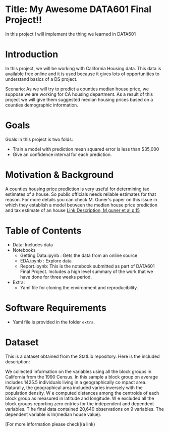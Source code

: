 # Title: My Awesome DATA601 Final Project!!

In this project I will implement the thing we learned in DATA601

# Introduction

In this project, we will be working with California Housing data. This data is available free online and it is used because it gives lots of opportunities to understand basics of a DS project. 

Scenario: As we will try to predict a counties median house price, we suppose we are working for CA housing department. As a result of this project we will give them suggested median housing prices based on a counties demographic information.

# Goals

Goals in this project is two folds:

- Train a model with prediction mean squared error is less than $35,000
- Give an confidence interval for each prediction. 

# Motivation & Background

A counties housing price prediction is very useful for determining tax estimates of a house. So public officials needs reliable estimates for that reason. For more details you can check M. Guner's paper on this issue in which they establish a model between the median house price prediction and tax estimate of an house  [Link Description, M,guner et al p.15](link)

# Table of Contents

- Data: Includes data
- Notebooks
    + Getting Data.ipynb : Gets the data from an online source
    + EDA.ipynb : Explore data
    + Report.ipynb: This is the notebook submitted as part of DATA601 Final Project. Includes a high level summary of the work that we have done for three weeks period.
- Extra:
    + Yaml file for cloning the environment and reproducibility.

# Software Requirements

- Yaml file is provided in the folder `extra`.

# Dataset

This is a dataset obtained from the StatLib repository. Here is the included description:

We collected information on the variables using all the block groups in California from the 1990 Census. In this sample a block group on average includes 1425.5 individuals living in a geographically co mpact area. Naturally, the geographical area included varies inversely with the population density. W e computed distances among the centroids of each block group as measured in latitude and longitude. W e excluded all the block groups reporting zero entries for the independent and dependent variables. T he final data contained 20,640 observations on 9 variables. The dependent variable is ln(median house value).

[For more information please check](a link)





